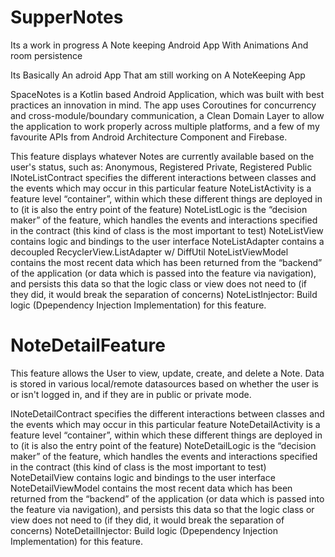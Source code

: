 # SupperNotes
Its a work in progress A Note keeping Android App With Animations And room persistence

Its Basically An adroid App That am still working on A NoteKeeping App

SpaceNotes is a Kotlin based Android Application, which was built with best practices an innovation in mind. The app uses Coroutines for concurrency and cross-module/boundary communication, a Clean Domain Layer to allow the application to work properly across multiple platforms, and a few of my favourite APIs from Android Architecture Component and Firebase.


This feature displays whatever Notes are currently available based on the user's status, such as: Anonymous, Registered Private, Registered Public
INoteListContract specifies the different interactions between classes and the events which may occur in this particular feature
NoteListActivity is a feature level “container”, within which these different things are deployed in to (it is also the entry point of the feature)
NoteListLogic is the “decision maker” of the feature, which handles the events and interactions specified in the contract (this kind of class is the most important to test)
NoteListView contains logic and bindings to the user interface
NoteListAdapter contains a decoupled RecyclerView.ListAdapter w/ DiffUtil
NoteListViewModel contains the most recent data which has been returned from the “backend” of the application (or data which is passed into the feature via navigation), and persists this data so that the logic class or view does not need to (if they did, it would break the separation of concerns)
NoteListInjector: Build logic (Dpependency Injection Implementation) for this feature.

# NoteDetailFeature
This feature allows the User to view, update, create, and delete a Note. Data is stored in various local/remote datasources based on whether the user is or isn't logged in, and if they are in public or private mode.

INoteDetailContract specifies the different interactions between classes and the events which may occur in this particular feature
NoteDetailActivity is a feature level “container”, within which these different things are deployed in to (it is also the entry point of the feature)
NoteDetailLogic is the “decision maker” of the feature, which handles the events and interactions specified in the contract (this kind of class is the most important to test)
NoteDetailView contains logic and bindings to the user interface
NoteDetailViewModel contains the most recent data which has been returned from the “backend” of the application (or data which is passed into the feature via navigation), and persists this data so that the logic class or view does not need to (if they did, it would break the separation of concerns)
NoteDetailInjector: Build logic (Dpependency Injection Implementation) for this feature.
